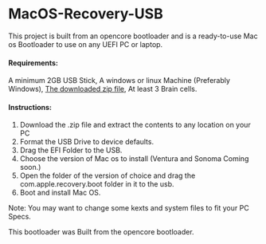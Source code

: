 # MacOS-Recovery-USB

This project is built from an opencore bootloader and is a ready-to-use Mac os Bootloader to use on any UEFI PC or laptop.

#### Requirements:

A minimum 2GB USB Stick,
A windows or linux Machine (Preferably Windows),
[The downloaded zip file](https://github.com/bigj42/MacOS-Recovery-USB/releases/latest),
At least 3 Brain cells.


#### Instructions:

1. Download the .zip file and extract the contents to any location on your PC
2. Format the USB Drive to device defaults.
3. Drag the EFI Folder to the USB.
4. Choose the version of Mac os to install (Ventura and Sonoma Coming soon.)
5. Open the folder of the version of choice and drag the com.apple.recovery.boot folder in it to the usb.
6. Boot and install Mac OS.

Note: You may want to change some kexts and system files to fit your PC Specs.

This bootloader was Built from the opencore bootloader.
